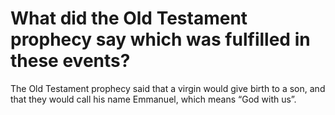 # What did the Old Testament prophecy say which was fulfilled in these events?

The Old Testament prophecy said that a virgin would give birth to a son, and that they would call his name Emmanuel, which means “God with us”.
